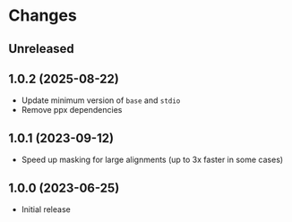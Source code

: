 # Changes

## Unreleased

## 1.0.2 (2025-08-22)

- Update minimum version of `base` and `stdio`
- Remove ppx dependencies

## 1.0.1 (2023-09-12)

- Speed up masking for large alignments (up to 3x faster in some cases)

## 1.0.0 (2023-06-25)

- Initial release
